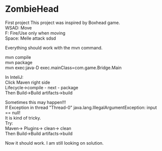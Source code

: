 # ZombieHead
First project
This project was inspired by Boxhead game.<br />
  WSAD:   Move<br />
  F:      Fire/Use only when moving <br />
  Space:  Melle attack  sdsd<br />
  
Everything should work with the mvn command.<br />

mvn compile<br />
mvn package<br />
mvn exec:java-D exec.mainClass=com.game.Bridge.Main<br />

In InteliJ:<br />
Click Maven right side<br />
Lifecycle->compile - next - package<br />
Then Build->Build artifacts->build<br />

Sometimes this may happen!!!<br />
If Exception in thread "Thread-0" java.lang.IllegalArgumentException: input == null!<br />
It is kind of tricky.<br />
Try:<br />
Maven-> Plugins-> clean-> clean <br />
Then Build->Build artifacts->build<br />

Now it should work. I am still looking on solution. <br />
 
